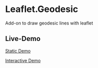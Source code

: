 Leaflet.Geodesic
================

Add-on to draw geodesic lines with leaflet



Live-Demo
---------
[Static Demo](http://www.thasler.org/leaflet.geodesic/example/simple.html)

[Interactive Demo](http://www.thasler.org/leaflet.geodesic/example/interactive.html)

